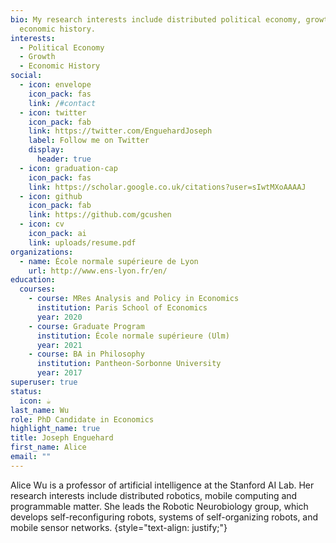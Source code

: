 ```yaml
---
bio: My research interests include distributed political economy, growth and
  economic history.
interests:
  - Political Economy
  - Growth
  - Economic History
social:
  - icon: envelope
    icon_pack: fas
    link: /#contact
  - icon: twitter
    icon_pack: fab
    link: https://twitter.com/EnguehardJoseph
    label: Follow me on Twitter
    display:
      header: true
  - icon: graduation-cap
    icon_pack: fas
    link: https://scholar.google.co.uk/citations?user=sIwtMXoAAAAJ
  - icon: github
    icon_pack: fab
    link: https://github.com/gcushen
  - icon: cv
    icon_pack: ai
    link: uploads/resume.pdf
organizations:
  - name: École normale supérieure de Lyon
    url: http://www.ens-lyon.fr/en/
education:
  courses:
    - course: MRes Analysis and Policy in Economics
      institution: Paris School of Economics
      year: 2020
    - course: Graduate Program
      institution: École normale supérieure (Ulm)
      year: 2021
    - course: BA in Philosophy
      institution: Pantheon-Sorbonne University
      year: 2017
superuser: true
status:
  icon: ☕️
last_name: Wu
role: PhD Candidate in Economics
highlight_name: true
title: Joseph Enguehard
first_name: Alice
email: ""
---
```


Alice Wu is a professor of artificial intelligence at the Stanford AI Lab. Her research interests include distributed robotics, mobile computing and programmable matter. She leads the Robotic Neurobiology group, which develops self-reconfiguring robots, systems of self-organizing robots, and mobile sensor networks.
{style="text-align: justify;"}
